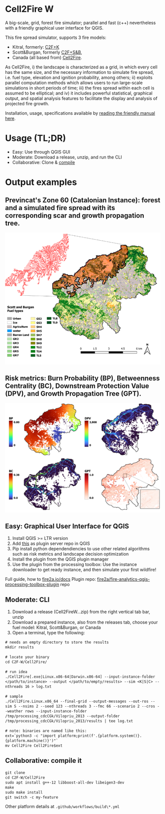 # Cell2Fire W
A big-scale, grid, forest fire simulator; parallel and fast (c++) nevertheless with a friendly graphical user interface for QGIS.

This fire spread simulator, supports 3 fire models:
* Kitral, formerly: [C2F+K](https://github.com/fire2a/C2FK)
* Scott&Burgan, formerly [C2F+S&B](https://github.com/fire2a/C2FSB), 
* Canada (all based from) [Cell2Fire](https://github.com/cell2fire/Cell2Fire).

As Cell2Fire, i) the landscape is characterized as a grid, in which every cell has the same size, and the necessary information to simulate fire spread, i.e. fuel type, elevation and ignition probability, among others; ii) exploits parallel computation methods which allows users to run large-scale simulations in short periods of time; iii) the fires spread within each cell is assumed to be elliptical; and iv) it includes powerful statistical, graphical output, and spatial analysis features to facilitate the display and analysis of projected fire growth.

Installation, usage, specifications available by [reading the friendly manual here](https://fdobad.github.io/docs/).

# Usage (TL;DR)
- Easy: Use through QGIS GUI
- Moderate: Download a release, unzip, and run the CLI
- Collaborative: Clone & [compile](https://fire2a.github.io/docs/docs/Cell2Fire/README.html)

# Output examples
## Previncat's Zone 60 (Catalonian Instance): forest and a simulated fire spread with its corresponding scar and growth propagation tree. 
![Example-Instance_Scar](output/example-scar.png)
## Risk metrics: Burn Probability (BP), Betweenness Centrality (BC), Downstream Protection Value (DPV), and Growth Propagation Tree (GPT). 
![Example-Risk_Metrics](output/example-metrics.png)

## Easy: Graphical User Interface for QGIS
1. Install QGIS >= LTR version
2. Add [this](https://fire2a.github.io/fire-analytics-qgis-processing-toolbox-plugin/plugins.xml) as plugin server repo in QGIS
3. Pip install python dependendiencies to use other related algorithms such as risk metrics and landscape decision optimization
4. Install the plugin from the QGIS plugin manager
5. Use the plugin from the processing toolbox: Use the instance downloader to get ready instance, and then simulate your first wildfire!

Full guide, how to [fire2a.io/docs](https://fire2a.github.io/docs/)
Plugin repo: [fire2a/fire-analytics-qgis-processing-toolbox-plugin](https://github.com/fire2a/fire-analytics-qgis-processing-toolbox-plugin) repo

## Moderate: CLI 
1. Download a release (Cell2FireW...zip) from the right vertical tab bar, unzip
2. Download a prepared instance, also from the releases tab, choose your fuel model: Kitral, Scott&Burgan, or Canada
3. Open a terminal, type the following:
```
# needs an empty directory to store the results
mkdir results 

# locate your binary
cd C2F-W/Cell2Fire/

# run idea 
./Cell2Fire[.exe|Linux.x86-64|Darwin.x86-64] --input-instance-folder </path/to/instance> --output </path/to/empty/results> --sim <K|S|C> --nthreads 16 > log.txt

# sample
./Cell2Fire.Linux.x86_64 --final-grid --output-messages --out-ros --sim S --nsims 2 --seed 123 --nthreads 3 --fmc 66 --scenario 2 --cros --weather rows --input-instance-folder /tmp/processing_cdcCGk/Vilopriu_2013 --output-folder /tmp/processing_cdcCGk/Vilopriu_2013/results | tee log.txt

# note: binaries are named like this:
ext=`python3 -c "import platform;print(f'.{platform.system()}.{platform.machine()}')"`
mv Cell2Fire Cell2Fire$ext
```
## Collaborative: compile it
```
git clone
cd C2F-W/Cell2Fire
sudo apt install g++-12 libboost-all-dev libeigen3-dev
make
sudo make install
git switch -c my-feature
```
Other platform details at `.github/workflows/build\*.yml`

